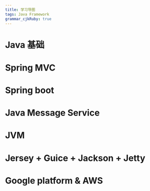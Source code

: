 ```yaml
---
title: 学习导图 
tags: Java Framework
grammar_cjkRuby: true
---
```


# Java 基础

# Spring MVC

# Spring boot

# Java Message Service

# JVM

# Jersey + Guice + Jackson + Jetty

# Google platform & AWS